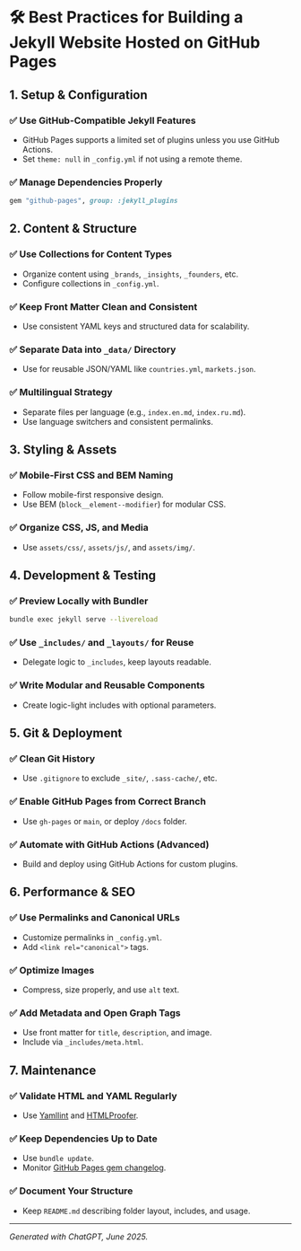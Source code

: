 
# 🛠️ Best Practices for Building a Jekyll Website Hosted on GitHub Pages

## 1. Setup & Configuration

### ✅ Use GitHub-Compatible Jekyll Features
- GitHub Pages supports a limited set of plugins unless you use GitHub Actions.
- Set `theme: null` in `_config.yml` if not using a remote theme.

### ✅ Manage Dependencies Properly
```ruby
gem "github-pages", group: :jekyll_plugins
```

## 2. Content & Structure

### ✅ Use Collections for Content Types
- Organize content using `_brands`, `_insights`, `_founders`, etc.
- Configure collections in `_config.yml`.

### ✅ Keep Front Matter Clean and Consistent
- Use consistent YAML keys and structured data for scalability.

### ✅ Separate Data into `_data/` Directory
- Use for reusable JSON/YAML like `countries.yml`, `markets.json`.

### ✅ Multilingual Strategy
- Separate files per language (e.g., `index.en.md`, `index.ru.md`).
- Use language switchers and consistent permalinks.

## 3. Styling & Assets

### ✅ Mobile-First CSS and BEM Naming
- Follow mobile-first responsive design.
- Use BEM (`block__element--modifier`) for modular CSS.

### ✅ Organize CSS, JS, and Media
- Use `assets/css/`, `assets/js/`, and `assets/img/`.

## 4. Development & Testing

### ✅ Preview Locally with Bundler
```bash
bundle exec jekyll serve --livereload
```

### ✅ Use `_includes/` and `_layouts/` for Reuse
- Delegate logic to `_includes`, keep layouts readable.

### ✅ Write Modular and Reusable Components
- Create logic-light includes with optional parameters.

## 5. Git & Deployment

### ✅ Clean Git History
- Use `.gitignore` to exclude `_site/`, `.sass-cache/`, etc.

### ✅ Enable GitHub Pages from Correct Branch
- Use `gh-pages` or `main`, or deploy `/docs` folder.

### ✅ Automate with GitHub Actions (Advanced)
- Build and deploy using GitHub Actions for custom plugins.

## 6. Performance & SEO

### ✅ Use Permalinks and Canonical URLs
- Customize permalinks in `_config.yml`.
- Add `<link rel="canonical">` tags.

### ✅ Optimize Images
- Compress, size properly, and use `alt` text.

### ✅ Add Metadata and Open Graph Tags
- Use front matter for `title`, `description`, and image.
- Include via `_includes/meta.html`.

## 7. Maintenance

### ✅ Validate HTML and YAML Regularly
- Use [Yamllint](https://yamllint.com/) and [HTMLProofer](https://github.com/gjtorikian/html-proofer).

### ✅ Keep Dependencies Up to Date
- Use `bundle update`.
- Monitor [GitHub Pages gem changelog](https://github.com/github/pages-gem/releases).

### ✅ Document Your Structure
- Keep `README.md` describing folder layout, includes, and usage.

---

*Generated with ChatGPT, June 2025.*
